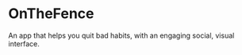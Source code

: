 OnTheFence
===============

An app that helps you quit bad habits, with an engaging social, visual interface. 